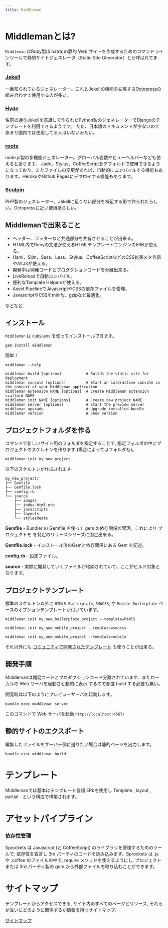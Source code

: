 ```yaml
---
title: Middleman
---
```


# Middlemanとは?

`Middleman` はRuby製(Sinatra)の静的 Web サイトを作成するためのコマンドラインツールで静的サイトジェネレータ（Static Site Generator）とか呼ばれてます。

### [Jekell](http://jekyllrb.com/)
一番知られているジェネレーター。これとJekellの機能を拡張する[Octopress](http://octopress.org/)の組み合わせで使用する人が多い。

### [Hyde](http://ringce.com/hyde)
名前の通りJekellを意識して作られたPython製のジェネレーターでD​​jangoのテンプレートを利用できるようです。
ただ、日本語のドキュメントが少ないのであまり国内では使用してる人はいないみたい。

### [roots](http://roots.cx/)
node.js製の多機能ジェネレーター。グローバル変数やビューヘルパーなども使えるとあります。
Jade、Stylus、CoffeeScriptをデフォルトで使用できるようになっており、またファイルの変更があれば、自動的にコンパイルする機能もあります。HerokuやGithub Pagesにデプロイする機能もあります。

### [Sculpin](https://sculpin.io/)
PHP製のジェネレーター。Jekellに足りない部分を補足する形で作られたらしい。Octopressに近い使用感らしい。

## Middlemanで出来ること

+ ヘッダー、フッターなど共通部分を共有させることが出来る。　
+ HTML内でRubyの文法が使えるHTMLテンプレートエンジンのERBが使える。
+ Haml、Slim、Sass、Less、Stylus、CoffeeScriptなどのCSS拡張メタ言語やAltJSが使える。
+ 開発中は開発コードとプロダクションコードを分離出来る。
+ LiveReloadで自動コンパイル。
+ 便利なTemplate Helpersが使える。
+ Asset PipelineでJavascriptやCSSの依存ファイルを管理。
+ JavascriptやCSSをminify、gzipなど最適化。

などなど

## インストール

`Middleman` は `RubyGems` を使ってインストールできます。


	gem install middleman



簡単！



	middleman --help

	middleman build [options]           # Builds the static site for deployment
	middleman console [options]         # Start an interactive console in the context of your Middleman application
	middleman extension NAME [options]  # Create Middleman extension scaffold NAME
	middleman init NAME [options]       # Create new project NAME
	middleman server [options]          # Start the preview server
	middleman upgrade                   # Upgrade installed bundle
	middleman version                   # Show version


## プロジェクトフォルダを作る

コマンドで新しいサイト用のフォルダを指定することで, 指定フォルダの中にプロジェクトのスケルトンを作ります (場合によってはフォルダも)。


	middleman init my_new_project

以下のスケルトンが作成されます。

	my_new_project/
	├── Gemfile
	├── Gemfile.lock
	├── config.rb
	└── source
	    ├── images
	    ├── index.html.erb
	    ├── javascripts
	    ├── layouts
	    └── stylesheets

**Gemfile** - 
	Bundler の Gemfile を使って gem の依存関係の管理。これにより プロジェクトを を特定のリリースシリーズに固定出来る。

**Gemfile.lock** - 
	インストール済のGemと依存関係にある Gem を記述。

**config.rb** - 
	設定ファイル。

**source** - 
	実際に開発していくファイルが格納されていて、ここがビルド対象となります。


## プロジェクトテンプレート

標準のスケルトン以外に `HTML5 Boilerplate`, `SMACSS`, や `Mobile Boilerplate` ベースのオプションテンプレートが付いています。

	middleman init my_new_boilerplate_project --template=html5

	middleman init my_new_mobile_project --template=smacss

	middleman init my_new_mobile_project --template=mobile


それ以外にも [コミュニティで開発されたテンプレート](http://directory.middlemanapp.com/#/templates/all) も使うことが出来る。


## 開発手順

Middlemanは開発コードとプロダクションコード分離されています、またローカルの Web サーバを起動させ動的に表示
するので都度 build する必要も無い。

開発時は以下のようにプレビューサーバを起動します。

	bundle exec middleman server

このコマンドで Web サーバを起動 `http://localhost:4567/`

## 静的サイトのエクスポート

編集したファイルをサーバー側に送りたい場合は静的ページを出力します。

	bundle exec middleman build


# テンプレート

Middlemanでは基本はテンプレート言語 ERbを使用し Template , layout , partial　という構成で構築されます。


# アセットパイプライン

### 依存性管理

Sprockets は Javascript (と CoffeeScript) のライブラリを管理するためのツールで, 依存性を宣言し 3rd パーティのコードを読み込みます。Sprockets は .js や .coffee のファイルの中で, require メソッドを使えるようにし, プロジェクトまたは 3rd パーティ製の gem から外部ファイルを取り込むことができます。


# サイトマップ

テンプレートからアクセスできる, サイト内のすべてのページとリソース, それらが互いにどのように関係するか情報を持つサイトマップ。

[サイトマップ](http://localhost:4567/__middleman/sitemap/)

